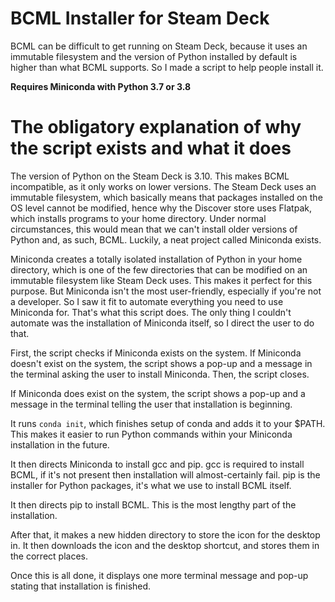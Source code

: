 # BCML Installer for Steam Deck
BCML can be difficult to get running on Steam Deck, because it uses an immutable filesystem and the version of Python installed by default is higher than what BCML supports. So I made a script to help people install it.

<b>Requires Miniconda with Python 3.7 or 3.8</b>

# The obligatory explanation of why the script exists and what it does

The version of Python on the Steam Deck is 3.10. This makes BCML incompatible, as it only works on lower versions. The Steam Deck uses an immutable filesystem, which basically means that packages installed on the OS level cannot be modified, hence why the Discover store uses Flatpak, which installs programs to your home directory. Under normal circumstances, this would mean that we can't install older versions of Python and, as such, BCML. Luckily, a neat project called Miniconda exists.

Miniconda creates a totally isolated installation of Python in your home directory, which is one of the few directories that can be modified on an immutable filesystem like Steam Deck uses. This makes it perfect for this purpose. But Miniconda isn't the most user-friendly, especially if you're not a developer. So I saw it fit to automate everything you need to use Miniconda for. That's what this script does. The only thing I couldn't automate was the installation of Miniconda itself, so I direct the user to do that.

First, the script checks if Miniconda exists on the system. If Miniconda doesn't exist on the system, the script shows a pop-up and a message in the terminal asking the user to install Miniconda. Then, the script closes.

If Miniconda does exist on the system, the script shows a pop-up and a message in the terminal telling the user that installation is beginning.

It runs `conda init`, which finishes setup of conda and adds it to your $PATH. This makes it easier to run Python commands within your Miniconda installation in the future.

It then directs Miniconda to install gcc and pip. gcc is required to install BCML, if it's not present then installation will almost-certainly fail. pip is the installer for Python packages, it's what we use to install BCML itself.

It then directs pip to install BCML. This is the most lengthy part of the installation.

After that, it makes a new hidden directory to store the icon for the desktop in. It then downloads the icon and the desktop shortcut, and stores them in the correct places.

Once this is all done, it displays one more terminal message and pop-up stating that installation is finished.
